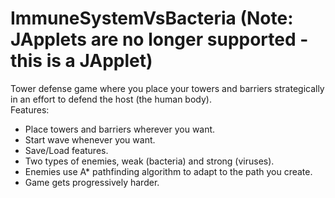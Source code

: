 # ImmuneSystemVsBacteria        (Note: JApplets are no longer supported - this is a JApplet)
Tower defense game where you place your towers and barriers strategically in an effort to defend the host (the human body).    
Features:
- Place towers and barriers wherever you want.
- Start wave whenever you want.
- Save/Load features.
- Two types of enemies, weak (bacteria) and strong (viruses).
- Enemies use A* pathfinding algorithm to adapt to the path you create.
- Game gets progressively harder.
